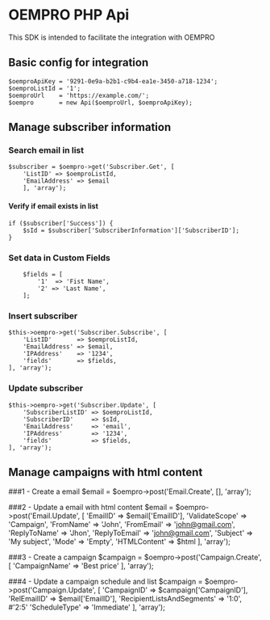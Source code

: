 # OEMPRO PHP Api

This SDK is intended to facilitate the integration with OEMPRO

## Basic config for integration
 
    $oemproApiKey = '9291-0e9a-b2b1-c9b4-ea1e-3450-a718-1234';
    $oemproListId = '1';
    $oemproUrl    = 'https://example.com/';
    $oempro       = new Api($oemproUrl, $oemproApiKey);

## Manage subscriber information

    
### Search email in list
    
    $subscriber = $oempro->get('Subscriber.Get', [
        'ListID' => $oemproListId, 
        'EmailAddress' => $email
        ], 'array');

#### Verify if email exists in list
    if ($subscriber['Success']) {
        $sId = $subscriber['SubscriberInformation']['SubscriberID'];
    }

            
### Set data in Custom Fields
    
        $fields = [
            '1'  => 'Fist Name',
            '2' => 'Last Name',
        ];

### Insert subscriber

    $this->oempro->get('Subscriber.Subscribe', [
        'ListID'       => $oemproListId,
        'EmailAddress' => $email,
        'IPAddress'    => '1234',
        'fields'       => $fields,
    ], 'array');

### Update subscriber

    $this->oempro->get('Subscriber.Update', [
        'SubscriberListID' => $oemproListId,
        'SubscriberID'     => $sId,
        'EmailAddress'     => 'email',
        'IPAddress'        => '1234',
        'fields'           => $fields,
    ], 'array');


## Manage campaigns with html content

###1 - Create a email
    $email = $oempro->post('Email.Create', [], 'array');
    
###2 - Update a email with html content
    $email = $oempro->post('Email.Update', [
        'EmailID' => $email['EmailID'],
        'ValidateScope' => 'Campaign',
        'FromName' => 'John',
        'FromEmail' => 'john@gmail.com',
        'ReplyToName' => 'Jhon',
        'ReplyToEmail' => 'john@gmail.com',
        'Subject' => 'My subject',
        'Mode' => 'Empty',
        'HTMLContent' => $html
    ], 'array');
    
###3 - Create a campaign
    $campaign = $oempro->post('Campaign.Create', [
        'CampaignName' => 'Best price'
    ], 'array');
    
###4 - Update a campaign schedule and list
    $campaign = $oempro->post('Campaign.Update', [
        'CampaignID' => $campaign['CampaignID'],
        'RelEmailID' => $email['EmailID'],
        'RecipientListsAndSegments' => '1:0', #'2:5'
        'ScheduleType' => 'Immediate'
    ], 'array');    

